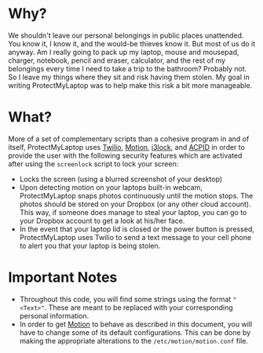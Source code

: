 # Why?
We shouldn't leave our personal belongings in public places unattended. You know it, I know it, and the would-be thieves know it. But most of us do it anyway. Am I really going to pack up my laptop, mouse and mousepad, charger, notebook, pencil and eraser, calculator, and the rest of my belongings every time I need to take a trip to the bathroom? Probably not. So I leave my things where they sit and risk having them stolen. My goal in writing ProtectMyLaptop was to help make this risk a bit more manageable.

# What?

More of a set of complementary scripts than a cohesive program in and of itself, ProtectMyLaptop uses [Twilio](https://www.twilio.com), [Motion](https://wiki.archlinux.org/index.php/Motion), [i3lock](https://i3wm.org/i3lock/), and [ACPID](https://wiki.archlinux.org/index.php/acpid) in order to provide the user with the following security features which are activated after using the `screenlock` script to lock your screen:

* Locks the screen (using a blurred screenshot of your desktop)
* Upon detecting motion on your laptops built-in webcam, ProtectMyLaptop snaps photos continuously until the motion stops. The photos should be stored on your Dropbox (or any other cloud account). This way, if someone does manage to steal your laptop, you can go to your Dropbox account to get a look at his/her face.
* In the event that your laptop lid is closed or the power button is pressed, ProtectMyLaptop uses Twilio to send a text message to your cell phone to alert you that your laptop is being stolen.

# Important Notes

* Throughout this code, you will find some strings using the format `"<Text>"`. These are meant to be replaced with your corresponding personal information.
* In order to get [Motion](https://wiki.archlinux.org/index.php/Motion) to behave as described in this document, you will have to change some of its default configurations. This can be done by making the appropriate alterations to the `/etc/motion/motion.conf` file.
